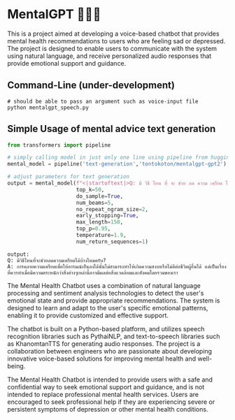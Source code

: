 # MentalGPT 👩🏻‍⚕️
 This is a project aimed at developing a voice-based chatbot that provides mental health recommendations to users who are feeling sad or depressed. The project is designed to enable users to communicate with the system using natural language, and receive personalized audio responses that provide emotional support and guidance.

## Command-Line (under-development)
 ```
# should be able to pass an argument such as voice-input file
python mentalgpt_speech.py
```
 
## Simple Usage of mental advice text generation

```python
from transformers import pipeline

# simply calling model in just only one line using pipeline from huggingface
mental_model = pipeline('text-generation','tontokoton/mentalgpt-gpt2')

# adjust parameters for text generation
output = mental_model(f"<|startoftext|>Q: มี วิธี ไหน ที่ จะ ช่วย ลด ความ เครียด ได้ บ้าง ไหม ครับ?\n\nA:  ", 
                      top_k=50, 
                      do_sample=True,
                      num_beams=5, 
                      no_repeat_ngram_size=2, 
                      early_stopping=True, 
                      max_length=150, 
                      top_p=0.95, 
                      temperature=1.9, 
                      num_return_sequences=1)
```
```
output: 
Q: มีวิธีไหนที่จะช่วยลดความเครียดได้บ้างไหมครับ?
A: การคลายความเครียดเพื่อให้อารมณ์เย็นลงได้นั้นไม่สามารถทำให้เกิดความสงบหรือไม่ดีต่อชีวิตผู้อื่นได้ แต่เป็นเรื่องที่ควรทำเมื่อมีความตระหนักว่าสิ่งต่างๆเหล่านี้อาจมีผลต่อสิ่งแวดล้อมและสังคมโดยรวมของเรา 
```

The Mental Health Chatbot uses a combination of natural language processing and sentiment analysis technologies to detect the user's emotional state and provide appropriate recommendations. The system is designed to learn and adapt to the user's specific emotional patterns, enabling it to provide customized and effective support.

The chatbot is built on a Python-based platform, and utilizes speech recognition libraries such as PythaiNLP, and text-to-speech libraries such as KhanomtanTTS for generating audio responses. The project is a collaboration between engineers who are passionate about developing innovative voice-based solutions for improving mental health and well-being.

The Mental Health Chatbot is intended to provide users with a safe and confidential way to seek emotional support and guidance, and is not intended to replace professional mental health services. Users are encouraged to seek professional help if they are experiencing severe or persistent symptoms of depression or other mental health conditions.


